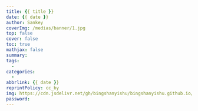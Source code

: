 ```yaml
---
title: {{ title }}
date: {{ date }}
author: Sankey
coverImg: /medias/banner/1.jpg
top: false
cover: false
toc: true
mathjax: false
summary: 
tags:
  - 
categories:
  - 
abbrlink: {{ date }}
reprintPolicy: cc_by
img: https://cdn.jsdelivr.net/gh/bingshanyishu/bingshanyishu.github.io/medias/posts/1.jpg
password:
---
```




